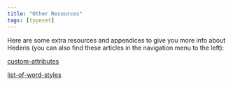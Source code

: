 ```yaml
---
title: "Other Resources"
tags: [typeset]
---
```

 
<html><body><section data-type="chapter" class="hsecchapter" data-hederis-type="hsecchapter" id="intro-resources" data-pi-attrs="id: intro-resources; data-tags: typeset;" role="doc-chapter" data-tags="typeset" data-author-name=" " data-book-title=" " title="Other Resources"><p class="hblkp" data-hederis-type="hblkp" id="pK0v1m28E">Here are some extra resources and appendices to give you more info about Hederis (you can also find these articles in the navigation menu to the left): </p><p class="hblkp" data-hederis-type="hblkp" id="pmjBk2SdJ"><a href="{% link _docs/custom-attributes.md %}" class="hspana" data-hederis-type="hspana" id="p6oCYLEHb">custom-attributes</a></p><p class="hblkp" data-hederis-type="hblkp" id="p1cyA3l8o"><a href="{% link _docs/list-of-word-styles.md %}" class="hspana" data-hederis-type="hspana" id="pBYdSNoOk">list-of-word-styles</a></p></section></body></html>
